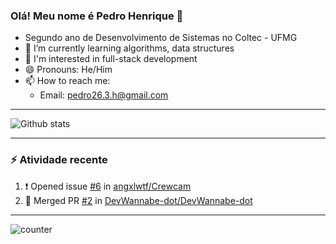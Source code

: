 ### Olá! Meu nome é Pedro Henrique :wave:

- Segundo ano de Desenvolvimento de Sistemas no Coltec - UFMG
- 🌱 I’m currently learning algorithms, data structures
- 👀 I'm interested in full-stack development
- 😄 Pronouns: He/Him
- 📫 How to reach me:
   - Email: pedro26.3.h@gmail.com

---

<!-- Estatísticas -->
![Github stats](https://github-readme-stats.vercel.app/api?username=DevWannabe-dot&show_icons=true&theme=synthwave&include_all_commits=true&count_private=true)

---

### :zap: Atividade recente

<!--START_SECTION:activity-->
1. ❗️ Opened issue [#6](https://github.com/angxlwtf/Crewcam/issues/6) in [angxlwtf/Crewcam](https://github.com/angxlwtf/Crewcam)
2. 🎉 Merged PR [#2](https://github.com/DevWannabe-dot/DevWannabe-dot/pull/2) in [DevWannabe-dot/DevWannabe-dot](https://github.com/DevWannabe-dot/DevWannabe-dot)
<!--END_SECTION:activity-->

---

<!-- Visualizações no perfil -->
![counter](https://enl10dk161cmk8p.m.pipedream.net)
